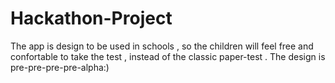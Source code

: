 # Hackathon-Project
The app is design to be used in schools , so the children will feel free and confortable to take the test , instead of the classic paper-test . The design is pre-pre-pre-pre-alpha:) 

